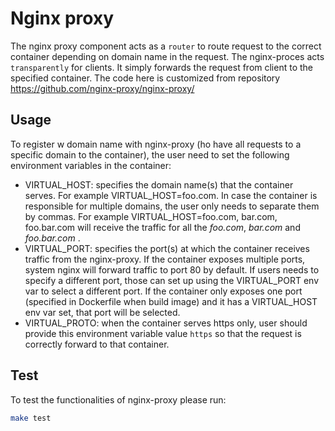# Nginx proxy

The nginx proxy component acts as a `router` to route request to the correct container depending on domain name in the request. The nginx-proces acts `transparently`  for clients. It simply forwards the request from client to the specified container.
The code here is customized from repository https://github.com/nginx-proxy/nginx-proxy/

## Usage
To register w domain name with nginx-proxy (ho have all requests to a specific domain to the container), the user need to set the following environment variables in the container:
* VIRTUAL_HOST: specifies the domain name(s) that the container serves. For example VIRTUAL_HOST=foo.com. In case the container is responsible for multiple domains, the user only needs to separate them by commas. For example VIRTUAL_HOST=foo.com, bar.com, foo.bar.com will receive the traffic for all the _foo.com_, _bar.com_ and _foo.bar.com_ .
* VIRTUAL_PORT: specifies the port(s) at which the container receives traffic from the nginx-proxy. If the container exposes multiple ports, system nginx will forward traffic to port 80 by default. If users needs to specify a different port, those can set up using the VIRTUAL_PORT env var to select a different port. If the container only exposes one port (specified in Dockerfile when build image) and it has a VIRTUAL_HOST env var set, that port will be selected.
* VIRTUAL_PROTO: when the container serves https only, user should provide this environment variable value `https` so that the request is correctly forward to that container.

## Test

To test the functionalities of nginx-proxy please run:
```sh
make test
```
